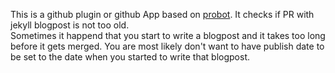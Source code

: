 This is a github plugin or github App based on [probot](https://probot.github.io/). It checks if PR with jekyll blogpost is not too old.  
Sometimes it happend that you start to write a blogpost and it takes too long before it gets merged. You are most likely don't want to have publish date to be set to the date when you started to write that blogpost.